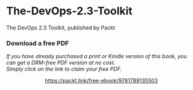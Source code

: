 


# The-DevOps-2.3-Toolkit
The DevOps 2.3 Toolkit, published by Packt
### Download a free PDF

 <i>If you have already purchased a print or Kindle version of this book, you can get a DRM-free PDF version at no cost.<br>Simply click on the link to claim your free PDF.</i>
<p align="center"> <a href="https://packt.link/free-ebook/9781789135503">https://packt.link/free-ebook/9781789135503 </a> </p>